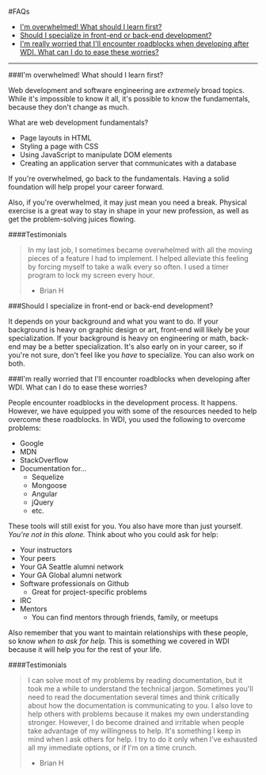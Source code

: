 #FAQs

- [I'm overwhelmed! What should I learn first?](#im-overwhelmed-what-should-i-learn-first)
- [Should I specialize in front-end or back-end development?](#should-i-specialize-in-front-end-or-back-end-development)
- [I'm really worried that I'll encounter roadblocks when developing after WDI. What can I do to ease these worries?](#im-really-worried-that-ill-encounter-roadblocks-when-developing-after-wdi-what-can-i-do-to-ease-these-worries)

---

###I'm overwhelmed! What should I learn first?

Web development and software engineering are *extremely* broad topics. While it's impossible to know it all, it's possible to know the fundamentals, because they don't change as much.

What are web development fundamentals?

* Page layouts in HTML
* Styling a page with CSS
* Using JavaScript to manipulate DOM elements
* Creating an application server that communicates with a database

If you're overwhelmed, go back to the fundamentals. Having a solid foundation will help propel your career forward.

Also, if you're overwhelmed, it may just mean you need a break. Physical exercise is a great way to stay in shape in your new profession, as well as get the problem-solving juices flowing.

####Testimonials

> In my last job, I sometimes became overwhelmed with all the moving pieces of a feature I had to implement. I helped alleviate this feeling by forcing myself to take a walk every so often. I used a timer program to lock my screen every hour.
> - Brian H

###Should I specialize in front-end or back-end development?

It depends on your background and what you want to do. If your background is heavy on graphic design or art, front-end will likely be your specialization. If your background is heavy on engineering or math, back-end may be a better specialization. It's also early on in your career, so if you're not sure, don't feel like you *have* to specialize. You can also work on both.

###I'm really worried that I'll encounter roadblocks when developing after WDI. What can I do to ease these worries?

People encounter roadblocks in the development process. It happens. However, we have equipped you with some of the resources needed to help overcome these roadblocks. In WDI, you used the following to overcome problems:

* Google
* MDN
* StackOverflow
* Documentation for...
  * Sequelize
  * Mongoose
  * Angular
  * jQuery
  * etc.

These tools will still exist for you. You also have more than just yourself. *You're not in this alone.* Think about who you could ask for help:

* Your instructors
* Your peers
* Your GA Seattle alumni network
* Your GA Global alumni network
* Software professionals on Github
  * Great for project-specific problems
* IRC
* Mentors
  * You can find mentors through friends, family, or meetups

Also remember that you want to maintain relationships with these people, so know *when to ask for help.* This is something we covered in WDI because it will help you for the rest of your life.

####Testimonials

> I can solve most of my problems by reading documentation, but it took me a while to understand the technical jargon. Sometimes you'll need to read the documentation several times and think critically about how the documentation is communicating to you.
> I also love to help others with problems because it makes my own understanding stronger. However, I do become drained and irritable when people take advantage of my willingness to help. It's something I keep in mind when I ask others for help. I try to do it only when I've exhausted all my immediate options, or if I'm on a time crunch.
> - Brian H
